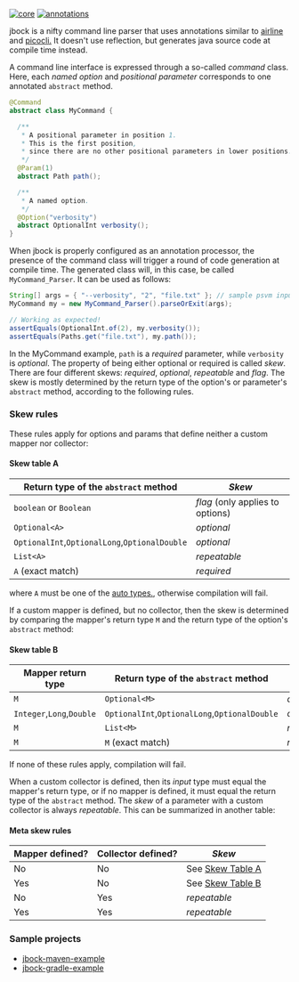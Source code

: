 [![core](https://maven-badges.herokuapp.com/maven-central/com.github.h908714124/jbock/badge.svg?style=plastic&subject=jbock)](https://maven-badges.herokuapp.com/maven-central/com.github.h908714124/jbock)
[![annotations](https://maven-badges.herokuapp.com/maven-central/com.github.h908714124/jbock-annotations/badge.svg?color=red&style=plastic&subject=jbock-annotations)](https://maven-badges.herokuapp.com/maven-central/com.github.h908714124/jbock-annotations)

jbock is a nifty command line parser that uses annotations similar to
[airline](https://github.com/airlift/airline) and
[picocli.](https://github.com/remkop/picocli)
It doesn't use reflection, but generates java source code at compile time instead.

A command line interface is expressed through a so-called *command* class.
Here, each *named option* and *positional parameter* corresponds to one annotated `abstract` method.

````java
@Command
abstract class MyCommand {

  /**
   * A positional parameter in position 1.
   * This is the first position,
   * since there are no other positional parameters in lower positions.
   */
  @Param(1)
  abstract Path path();

  /**
   * A named option.
   */
  @Option("verbosity")
  abstract OptionalInt verbosity();
}
````

When jbock is properly configured as an
annotation processor, the presence of the command class
will trigger a round of code generation at compile time.
The generated class will, in this case, be called
`MyCommand_Parser`. It can be used as follows:

````java
String[] args = { "--verbosity", "2", "file.txt" }; // sample psvm input
MyCommand my = new MyCommand_Parser().parseOrExit(args);

// Working as expected!
assertEquals(OptionalInt.of(2), my.verbosity());
assertEquals(Paths.get("file.txt"), my.path());
````

In the MyCommand example, `path` is a *required* parameter,
while `verbosity` is *optional*.
The property of being either optional or required is called *skew*.
There are four different skews:
*required*, *optional*, *repeatable* and *flag*.
The skew is mostly
determined by the return type of the option's or parameter's `abstract` method,
according to the following rules.

### Skew rules

These rules apply for options and params that
define neither a custom mapper nor collector:

#### Skew table A

Return type of the `abstract` method          | *Skew*
--------------------------------------------- | --------------------------------
`boolean` or `Boolean`                        | *flag* (only applies to options)
`Optional<A>`                                 | *optional*
`OptionalInt`,`OptionalLong`,`OptionalDouble` | *optional*
`List<A>`                                     | *repeatable*
`A` (exact match)                             | *required*

where `A` must be one of the
[auto types.](https://github.com/h908714124/jbock-docgen/blob/master/src/main/java/com/example/hello/JbockAutoTypes.java),
otherwise compilation will fail.

If a custom mapper is defined, but no collector,
then the skew is determined by comparing the mapper's return type `M`
and the return type of the option's `abstract` method:

#### Skew table B

Mapper return type        | Return type of the `abstract` method          | *Skew*
------------------------- | --------------------------------------------- | ------------
`M`                       | `Optional<M>`                                 | *optional*
`Integer`,`Long`,`Double` | `OptionalInt`,`OptionalLong`,`OptionalDouble` | *optional*
`M`                       | `List<M>`                                     | *repeatable*
`M`                       | `M` (exact match)                             | *required*

If none of these rules apply, compilation will fail.

When a custom collector is defined, then its *input* type must equal the mapper's return type,
or if no mapper is defined, it must equal the return type of the `abstract` method.
The *skew* of a parameter with a custom collector is always *repeatable*.
This can be summarized in another table:

#### Meta skew rules

Mapper defined? | Collector defined? | *Skew*
--------------- | ------------------ | -----------
No              | No                 | See <a href="#skew-table-a">Skew Table A</a>
Yes             | No                 | See <a href="#skew-table-b">Skew Table B</a>
No              | Yes                | *repeatable*
Yes             | Yes                | *repeatable*

### Sample projects

* [jbock-maven-example](https://github.com/h908714124/jbock-maven-example)
* [jbock-gradle-example](https://github.com/h908714124/jbock-gradle-example)
